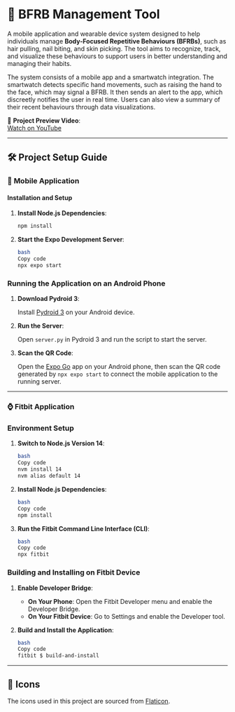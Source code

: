 # 📱 **BFRB Management Tool**  

A mobile application and wearable device system designed to help individuals manage **Body-Focused Repetitive Behaviours (BFRBs)**, such as hair pulling, nail biting, and skin picking. The tool aims to recognize, track, and visualize these behaviours to support users in better understanding and managing their habits.  

The system consists of a mobile app and a smartwatch integration. The smartwatch detects specific hand movements, such as raising the hand to the face, which may signal a BFRB. It then sends an alert to the app, which discreetly notifies the user in real time. Users can also view a summary of their recent behaviours through data visualizations.  

🎥 **Project Preview Video**:  
[Watch on YouTube](https://youtu.be/4wWd9jFiKMU)  

---

## 🛠️ **Project Setup Guide**  

### 📱 **Mobile Application**  

#### **Installation and Setup**  

1. **Install Node.js Dependencies**:  
   ```bash
   npm install
1. **Start the Expo Development Server**:
    
    ```bash
    bash
    Copy code
    npx expo start
    
    ```
    

### **Running the Application on an Android Phone**

1. **Download Pydroid 3**:
    
    Install [Pydroid 3](https://play.google.com/store/apps/details?id=ru.iiec.pydroid3) on your Android device.
    
2. **Run the Server**:
    
    Open `server.py` in Pydroid 3 and run the script to start the server.
    
3. **Scan the QR Code**:
    
    Open the [Expo Go](https://play.google.com/store/apps/details?id=host.exp.exponent) app on your Android phone, then scan the QR code generated by `npx expo start` to connect the mobile application to the running server.
    

---

### ⌚ **Fitbit Application**

### **Environment Setup**

1. **Switch to Node.js Version 14**:
    
    ```bash
    bash
    Copy code
    nvm install 14
    nvm alias default 14
    
    ```
    
2. **Install Node.js Dependencies**:
    
    ```bash
    bash
    Copy code
    npm install
    
    ```
    
3. **Run the Fitbit Command Line Interface (CLI)**:
    
    ```bash
    bash
    Copy code
    npx fitbit
    
    ```
    

### **Building and Installing on Fitbit Device**

1. **Enable Developer Bridge**:
    - **On Your Phone**: Open the Fitbit Developer menu and enable the Developer Bridge.
    - **On Your Fitbit Device**: Go to Settings and enable the Developer tool.
2. **Build and Install the Application**:
    
    ```bash
    bash
    Copy code
    fitbit $ build-and-install
    
    ```
    

---

## 🎨 **Icons**

The icons used in this project are sourced from [Flaticon](https://www.flaticon.com/free-icons).

